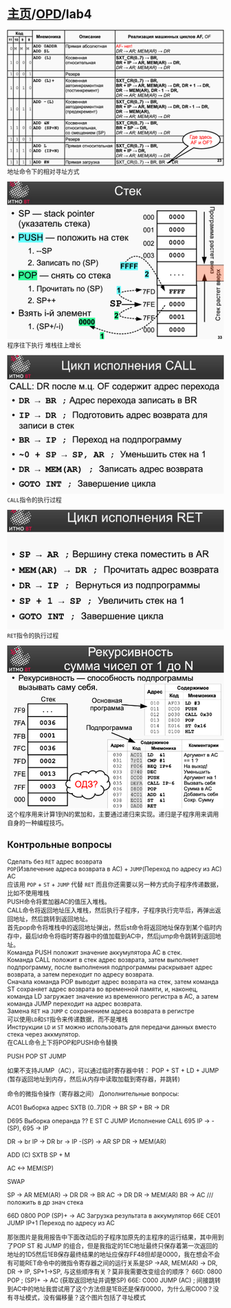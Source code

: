 # [主页](../README.md)/[OPD](readme.md)/lab4

![](image.png)
地址命令下的相对寻址方式

![](image-1.png)
程序往下执行
堆栈往上增长

![](image-2.png)
`CALL`指令的执行过程

![](image-3.png)
`RET`指令的执行过程

![](image-4.png)
这个程序用来计算1到N的累加和，主要通过递归来实现。递归是子程序用来调用自身的一种编程技巧。

## Контрольные вопросы

Сделать без `RET`
адрес возврата  
`POP`(Извлечение адреса возврата в AC) + `JUMP`(Переход по адресу из AC) AC  
应该用 `POP` + `ST` + `JUMP` 代替 `RET` 而且你还需要以另一种方式向子程序传递数据，比如不使用堆栈  
PUSH命令将累加器AC的值压入堆栈。   
CALL命令将返回地址压入堆栈，然后执行子程序，子程序执行完毕后，再弹出返回地址，然后跳转到返回地址。    
首先pop命令将堆栈中的返回地址弹出，然后st命令将返回地址保存到某个临时内存中，最后ld命令将临时寄存器中的值加载到AC中，然后jump命令跳转到返回地址。  
Команда PUSH положит значение аккумулятора AC в стек.  
Команда CALL положит в стек адрес возврата, затем выполняет подпрограмму, после выполнения подпрограммы раскрывает адрес возврата, а затем переходит по адресу возврата.  
Сначала команда POP выводит адрес возврата на стек, затем команда ST сохраняет адрес возврата во временной памяти, и, наконец, команда LD загружает значение из временного регистра в AC, а затем команда JUMP переходит на адрес возврата.  
Замена `RET` на `JUMP` с сохранением адреса возврата в регистре  
可以使用`LD`和`ST`指令来传递数据，而不是堆栈  
Инструкции `LD` и `ST` можно использовать для передачи данных вместо стека через аккмулятор.  
在CALL命令上下将POP和PUSH命令替换

PUSH POP ST JUMP

如果不支持JUMP（AC），可以通过临时寄存器中转：
POP + ST + LD + JUMP  (暂存返回地址到内存，然后从内存中读取加载到寄存器，并跳转)

命令的微指令操作（寄存器之间）
Дополнительные вопросы:

AC01
Выборка адрес
SXTB (0..7)DR  -> BR
SP + BR -> DR


D695
Выборка операнда
??
E ST
C JUMP
Исполнение
CALL 695
IP -> -(SP), 695 -> IP

DR -> br
IP -> DR
br -> IP
-(SP) -> AR SP
DR -> MEM(AR)

ADD (C)
SXTB
SP + M

AC <-> MEM(SP)

SWAP

SP -> AR
MEM(AR) -> DR
DR -> BR
AC -> DR
DR -> MEM(AR) 
BR -> AC
/// положить в др знач стека


66D	0800	POP	(SP)+ -> AC Загрузка результата в аккумулятор
66E	CE01	JUMP IP+1	Переход по адресу из AC 


那张图片是我用报告中下面改动后的子程序加原先的主程序的运行结果，其中用到了POP ST 和 JUMP 的组合，但是我指定的1EC地址最终只保存着第一次返回的地址的1D5然后1EB保存最终结果的地址应保存FF48但却是0000，我在想会不会有可能RET命令中的微指令寄存器之间的运行关系是SP ->AR, MEM(AR) -> DR, DR -> IP, SP+1->SP, 与这些顺序有关？莫非我需要改变组合的顺序？
66D: 0800 POP ; (SP)+ -> AC (获取返回地址并调整SP) 66E: C000 JUMP (AC) ; 间接跳转到AC中的地址我尝试用了这个方法但是1EB还是保存0000，为什么用C000？没有寻址模式，没有偏移量？这个图片包括了寻址模式